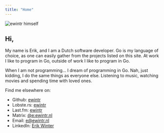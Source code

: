 ```yaml
---
title: "Home"
---
```

![ewintr himself](/image/portrait.svg)

## Hi, 

My name is Erik, and I am a Dutch software developer. Go is my language of choice, as one can easily gather from the projects listed on this site. At work I like to program in Go, outside of work I like to program in Go. 

When I am not programming... I dream of programming in Go. Nah, just kidding, I do the same things as everyone else. Listening to music, watching movies and spending time with loved ones.

Find me elsewhere on:

* Github: [ewintr](https://github.com/ewintr)
* Lobste.rs: [ewintr](https://lobste.rs/u/ewintr)
* Last.fm: [ewintr](https://www.last.fm/user/ewintr)
* Matrix: [@e:ewintr.nl](https://matrix.to/#/@e:ewintr.nl)
* Email: [e@ewintr.nl](mailto:e@ewintr.nl)
* LinkedIn: [Erik Winter](https://www.linkedin.com/in/erik-winter-5767a923b/)